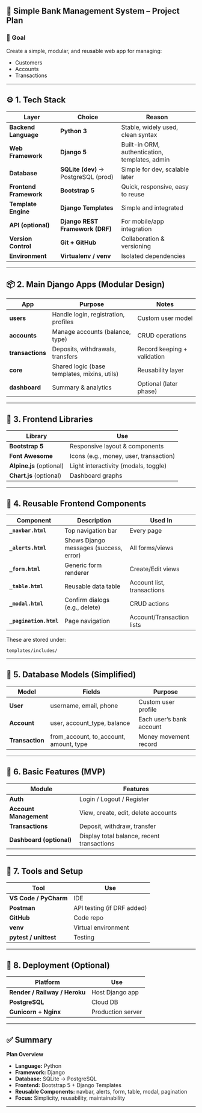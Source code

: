## 🏦 **Simple Bank Management System – Project Plan**

### 🎯 **Goal**

Create a simple, modular, and reusable web app for managing:

- Customers
- Accounts
- Transactions

---

## ⚙️ **1. Tech Stack**

| Layer                  | Choice                               | Reason                                         |
| ---------------------- | ------------------------------------ | ---------------------------------------------- |
| **Backend Language**   | **Python 3**                         | Stable, widely used, clean syntax              |
| **Web Framework**      | **Django 5**                         | Built-in ORM, authentication, templates, admin |
| **Database**           | **SQLite (dev)** → PostgreSQL (prod) | Simple for dev, scalable later                 |
| **Frontend Framework** | **Bootstrap 5**                      | Quick, responsive, easy to reuse               |
| **Template Engine**    | **Django Templates**                 | Simple and integrated                          |
| **API (optional)**     | **Django REST Framework (DRF)**      | For mobile/app integration                     |
| **Version Control**    | **Git + GitHub**                     | Collaboration & versioning                     |
| **Environment**        | **Virtualenv / venv**                | Isolated dependencies                          |

---

## 📦 **2. Main Django Apps (Modular Design)**

| App              | Purpose                                      | Notes                       |
| ---------------- | -------------------------------------------- | --------------------------- |
| **users**        | Handle login, registration, profiles         | Custom user model           |
| **accounts**     | Manage accounts (balance, type)              | CRUD operations             |
| **transactions** | Deposits, withdrawals, transfers             | Record keeping + validation |
| **core**         | Shared logic (base templates, mixins, utils) | Reusability layer           |
| **dashboard**    | Summary & analytics                          | Optional (later phase)      |

---

## 🎨 **3. Frontend Libraries**

| Library                  | Use                                    |
| ------------------------ | -------------------------------------- |
| **Bootstrap 5**          | Responsive layout & components         |
| **Font Awesome**         | Icons (e.g., money, user, transaction) |
| **Alpine.js** (optional) | Light interactivity (modals, toggle)   |
| **Chart.js** (optional)  | Dashboard graphs                       |

---

## 🧩 **4. Reusable Frontend Components**

| Component              | Description                            | Used In                    |
| ---------------------- | -------------------------------------- | -------------------------- |
| **`_navbar.html`**     | Top navigation bar                     | Every page                 |
| **`_alerts.html`**     | Shows Django messages (success, error) | All forms/views            |
| **`_form.html`**       | Generic form renderer                  | Create/Edit views          |
| **`_table.html`**      | Reusable data table                    | Account list, transactions |
| **`_modal.html`**      | Confirm dialogs (e.g., delete)         | CRUD actions               |
| **`_pagination.html`** | Page navigation                        | Account/Transaction lists  |

These are stored under:

```
templates/includes/
```

---

## 🧱 **5. Database Models (Simplified)**

| Model           | Fields                                 | Purpose                  |
| --------------- | -------------------------------------- | ------------------------ |
| **User**        | username, email, phone                 | Custom user profile      |
| **Account**     | user, account_type, balance            | Each user’s bank account |
| **Transaction** | from_account, to_account, amount, type | Money movement record    |

---

## 🧮 **6. Basic Features (MVP)**

| Module                   | Features                                   |
| ------------------------ | ------------------------------------------ |
| **Auth**                 | Login / Logout / Register                  |
| **Account Management**   | View, create, edit, delete accounts        |
| **Transactions**         | Deposit, withdraw, transfer                |
| **Dashboard (optional)** | Display total balance, recent transactions |

---

## 🧰 **7. Tools and Setup**

| Tool                  | Use                        |
| --------------------- | -------------------------- |
| **VS Code / PyCharm** | IDE                        |
| **Postman**           | API testing (if DRF added) |
| **GitHub**            | Code repo                  |
| **venv**              | Virtual environment        |
| **pytest / unittest** | Testing                    |

---

## 🚀 **8. Deployment (Optional)**

| Platform                      | Use               |
| ----------------------------- | ----------------- |
| **Render / Railway / Heroku** | Host Django app   |
| **PostgreSQL**                | Cloud DB          |
| **Gunicorn + Nginx**          | Production server |

---

## ✅ **Summary**

**Plan Overview**

- **Language:** Python
- **Framework:** Django
- **Database:** SQLite → PostgreSQL
- **Frontend:** Bootstrap 5 + Django Templates
- **Reusable Components:** navbar, alerts, form, table, modal, pagination
- **Focus:** Simplicity, reusability, maintainability

---
